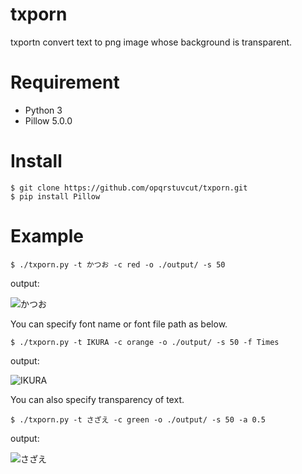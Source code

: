 # txporn
txportn convert text to png image whose background is transparent.

# Requirement
- Python 3
- Pillow 5.0.0

# Install

```
$ git clone https://github.com/opqrstuvcut/txporn.git
$ pip install Pillow
```

# Example
```$ ./txporn.py -t かつお -c red -o ./output/ -s 50``` 

output:

![かつお](./output/かつお.png)

You can specify font name or font file path as below.

```$ ./txporn.py -t IKURA -c orange -o ./output/ -s 50 -f Times``` 

output:

![IKURA](./output/IKURA.png)

You can also specify transparency of text.

```$ ./txporn.py -t さざえ -c green -o ./output/ -s 50 -a 0.5``` 

output:

![さざえ](./output/さざえ.png)
